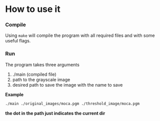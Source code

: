 # How to use it

### Compile

Using `make` will compile the program with all required files and
with some useful flags.

### Run

The program takes three arguments

1. ./main (compiled file)
2. path to the grayscale image
3. desired path to save the image with the name to save

**Example**

```bash
./main ./original_images/moca.pgm ./threshold_image/moca.pgm
```

**the dot in the path just indicates the current dir**

